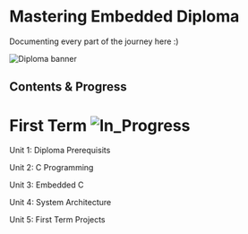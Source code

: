 # Mastering Embedded Diploma

Documenting every part of the journey here :)

![Diploma banner](https://github.com/user-attachments/assets/598b927d-2b8f-4ed1-9590-41933051a25a)

## Contents & Progress

# First Term ![In_Progress](https://img.shields.io/badge/Progress-20%25-brightgreen)

Unit 1: Diploma Prerequisits

Unit 2: C Programming

Unit 3: Embedded C

Unit 4: System Architecture

Unit 5: First Term Projects

